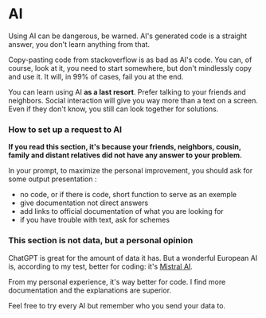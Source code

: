 # AI

Using AI can be dangerous, be warned.
AI's generated code is a straight answer, you don't learn anything from that.

Copy-pasting code from stackoverflow is as bad as AI's code.
You can, of course, look at it, you need to start somewhere, but don't mindlessly copy and use it.
It will, in 99% of cases, fail you at the end.

You can learn using AI **as a last resort**. Prefer talking to your friends and neighbors. Social interaction will give you way more than a text on a screen. Even if they don't know, you still can look together for solutions.

### How to set up a request to AI

**If you read this section, it's because your friends, neighbors, cousin, family and distant relatives did not have any answer to your problem.**

In your prompt, to maximize the personal improvement, you should ask for some output presentation :
- no code, or if there is code, short function to serve as an exemple
- give documentation not direct answers
- add links to official documentation of what you are looking for
- if you have trouble with text, ask for schemes

### This section is not data, but a personal opinion

ChatGPT is great for the amount of data it has. But a wonderful European AI is, according to my test, better for coding: it's [Mistral AI](https://mistral.ai/).

From my personal experience, it's way better for code. I find more documentation and the explanations are superior.

Feel free to try every AI but remember who you send your data to.
